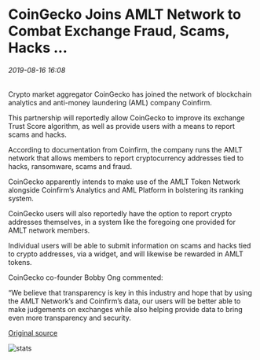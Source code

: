 # CoinGecko Joins AMLT Network to Combat Exchange Fraud, Scams, Hacks ...

###### 2019-08-16 16:08

Crypto market aggregator CoinGecko has joined the network of blockchain analytics and anti-money laundering (AML) company Coinfirm.

This partnership will reportedly allow CoinGecko to improve its exchange Trust Score algorithm, as well as provide users with a means to report scams and hacks.

According to documentation from Coinfirm, the company runs the AMLT network that allows members to report cryptocurrency addresses tied to hacks, ransomware, scams and fraud.

CoinGecko apparently intends to make use of the AMLT Token Network alongside Coinfirm’s Analytics and AML Platform in bolstering its ranking system.

CoinGecko users will also reportedly have the option to report crypto addresses themselves, in a system like the foregoing one provided for AMLT network members.

Individual users will be able to submit information on scams and hacks tied to crypto addresses, via a widget, and will likewise be rewarded in AMLT tokens.

CoinGecko co-founder Bobby Ong commented:

“We believe that transparency is key in this industry and hope that by using the AMLT Network’s and Coinfirm’s data, our users will be better able to make judgements on exchanges while also helping provide data to bring even more transparency and security.

[Original source](https://cointelegraph.com/news/coingecko-joins-amlt-network-to-combat-exchange-fraud-scams-hacks)

![stats](https://c.statcounter.com/11760860/0/a89fa40b/1/ "stats")